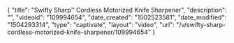 {
    "title": "Swifty Sharp&trade; Cordless Motorized Knife Sharpener",
    "description": "",
    "videoid": "109994654",
    "date_created": "1502523581",
    "date_modified": "1504293314",
    "type": "captivate",
    "layout": "video",
    "url": "\/v\/swifty-sharp-cordless-motorized-knife-sharpener\/109994654"
}